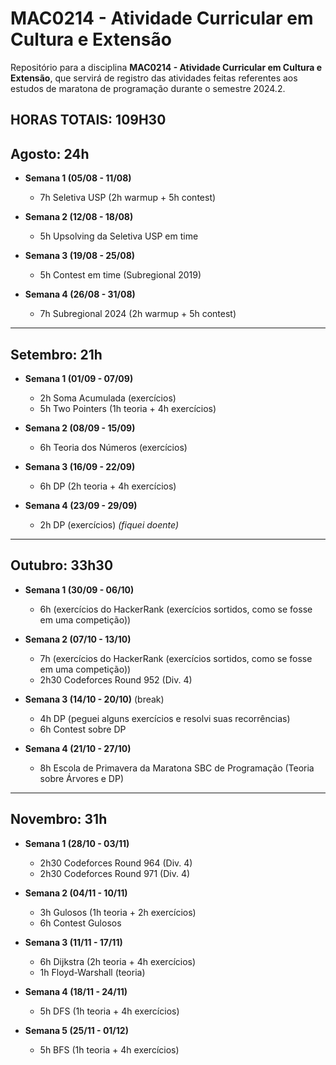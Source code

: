 # MAC0214 - Atividade Curricular em Cultura e Extensão

Repositório para a disciplina **MAC0214 - Atividade Curricular em Cultura e Extensão**, que servirá de registro das atividades feitas referentes aos estudos de maratona de programação durante o semestre 2024.2.

**HORAS TOTAIS: 109H30**
---

## **Agosto: 24h**

- **Semana 1 (05/08 - 11/08)**
  - 7h Seletiva USP (2h warmup + 5h contest)

- **Semana 2 (12/08 - 18/08)**
  - 5h Upsolving da Seletiva USP em time

- **Semana 3 (19/08 - 25/08)**
  - 5h Contest em time (Subregional 2019)

- **Semana 4 (26/08 - 31/08)**
  - 7h Subregional 2024 (2h warmup + 5h contest)

---

## **Setembro: 21h**

- **Semana 1 (01/09 - 07/09)**
  - 2h Soma Acumulada (exercícios)
  - 5h Two Pointers (1h teoria + 4h exercícios)

- **Semana 2 (08/09 - 15/09)**
  - 6h Teoria dos Números (exercícios)

- **Semana 3 (16/09 - 22/09)**
  - 6h DP (2h teoria + 4h exercícios)
    
- **Semana 4 (23/09 - 29/09)**
  - 2h DP (exercícios) _(fiquei doente)_

---

## **Outubro: 33h30**

- **Semana 1 (30/09 - 06/10)**
  - 6h (exercícios do HackerRank (exercícios sortidos, como se fosse em uma competição))
    
- **Semana 2 (07/10 - 13/10)**
  - 7h (exercícios do HackerRank (exercícios sortidos, como se fosse em uma competição))
  - 2h30 Codeforces Round 952 (Div. 4)

- **Semana 3 (14/10 - 20/10)** (break)
  - 4h DP (peguei alguns exercícios e resolvi suas recorrências)
  - 6h Contest sobre DP 

- **Semana 4 (21/10 - 27/10)**
  - 8h Escola de Primavera da Maratona SBC de Programação (Teoria sobre Árvores e DP)

---

## **Novembro: 31h**

- **Semana 1 (28/10 - 03/11)**
  - 2h30 Codeforces Round 964 (Div. 4) 
  - 2h30 Codeforces Round 971 (Div. 4) 

- **Semana 2 (04/11 - 10/11)**
  - 3h Gulosos (1h teoria + 2h exercícios)
  - 6h Contest Gulosos

- **Semana 3 (11/11 - 17/11)**
  - 6h Dijkstra (2h teoria + 4h exercícios) 
  - 1h Floyd-Warshall (teoria)

- **Semana 4 (18/11 - 24/11)**
  - 5h DFS (1h teoria + 4h exercícios) 

- **Semana 5 (25/11 - 01/12)**
  - 5h BFS (1h teoria + 4h exercícios) 

